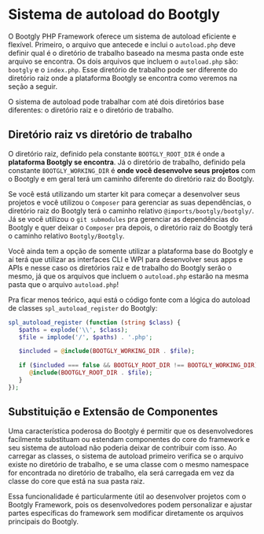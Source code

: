 # Sistema de autoload do Bootgly

O Bootgly PHP Framework oferece um sistema de autoload eficiente e flexível. Primeiro, o arquivo que antecede e inclui o `autoload.php` deve definir qual é o diretório de trabalho baseado na mesma pasta onde este arquivo se encontra. Os dois arquivos que incluem o `autoload.php` são: `bootgly` e o `index.php`. Esse diretório de trabalho pode ser diferente do diretório raiz onde a plataforma Bootgly se encontra como veremos na seção a seguir.

O sistema de autoload pode trabalhar com até dois diretórios base diferentes: o diretório raiz e o diretório de trabalho.

## Diretório raiz vs diretório de trabalho

O diretório raiz, definido pela constante `BOOTGLY_ROOT_DIR` é onde a **plataforma Bootgly se encontra**. Já o diretório de trabalho, definido pela constante `BOOTGLY_WORKING_DIR` é **onde você desenvolve seus projetos** com o Bootgly e em geral terá um caminho diferente do diretório raiz do Bootgly.

Se você está utilizando um starter kit para começar a desenvolver seus projetos e você utilizou o `Composer` para gerenciar as suas dependências, o diretório raiz do Bootgly terá o caminho relativo `@imports/bootgly/bootgly/`. Já se você utilizou o `git submodules` pra gerenciar as dependências do Bootgly e quer deixar o `Composer` pra depois, o diretório raiz do Bootgly terá o caminho relativo `Bootgly/Bootgly`.

Você ainda tem a opção de somente utilizar a plataforma base do Bootgly e aí terá que utilizar as interfaces CLI e WPI para desenvolver seus apps e APIs e nesse caso os diretórios raiz e de trabalho do Bootgly serão o mesmo, já que os arquivos que incluem o `autoload.php` estarão na mesma pasta que o arquivo `autoload.php`!

Pra ficar menos teórico, aqui está o código fonte com a lógica do autoload de classes `spl_autoload_register` do Bootgly:

```php
spl_autoload_register (function (string $class) {
   $paths = explode('\\', $class);
   $file = implode('/', $paths) . '.php';

   $included = @include(BOOTGLY_WORKING_DIR . $file);

   if ($included === false && BOOTGLY_ROOT_DIR !== BOOTGLY_WORKING_DIR) {
      @include(BOOTGLY_ROOT_DIR . $file);
   }
});
```

## Substituição e Extensão de Componentes

Uma característica poderosa do Bootgly é permitir que os desenvolvedores facilmente substituam ou estendam componentes do core do framework e seu sistema de autoload não poderia deixar de contribuir com isso. Ao carregar as classes, o sistema de autoload primeiro verifica se o arquivo existe no diretório de trabalho, e se uma classe com o mesmo namespace for encontrada no diretório de trabalho, ela será carregada em vez da classe do core que está na sua pasta raiz.

Essa funcionalidade é particularmente útil ao desenvolver projetos com o Bootgly Framework, pois os desenvolvedores podem personalizar e ajustar partes específicas do framework sem modificar diretamente os arquivos principais do Bootgly.
